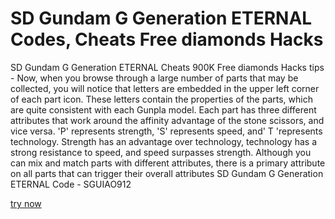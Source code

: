 # SD Gundam G Generation ETERNAL Codes, Cheats Free diamonds Hacks

SD Gundam G Generation ETERNAL Cheats 900K Free diamonds Hacks tips - Now, when you browse through a large number of parts that may be collected, you will notice that letters are embedded in the upper left corner of each part icon. These letters contain the properties of the parts, which are quite consistent with each Gunpla model. Each part has three different attributes that work around the affinity advantage of the stone scissors, and vice versa. 'P' represents strength, 'S' represents speed, and' T 'represents technology. Strength has an advantage over technology, technology has a strong resistance to speed, and speed surpasses strength. Although you can mix and match parts with different attributes, there is a primary attribute on all parts that can trigger their overall attributes SD Gundam G Generation ETERNAL Code - SGUIAO912

[try now](https://sdgundamggenerationeternal.quora.com/about)
